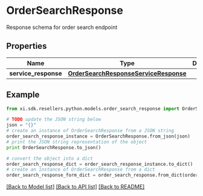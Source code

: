# OrderSearchResponse

Response schema for order search endpoint

## Properties

Name | Type | Description | Notes
------------ | ------------- | ------------- | -------------
**service_response** | [**OrderSearchResponseServiceResponse**](OrderSearchResponseServiceResponse.md) |  | [optional] 

## Example

```python
from xi.sdk.resellers.python.models.order_search_response import OrderSearchResponse

# TODO update the JSON string below
json = "{}"
# create an instance of OrderSearchResponse from a JSON string
order_search_response_instance = OrderSearchResponse.from_json(json)
# print the JSON string representation of the object
print OrderSearchResponse.to_json()

# convert the object into a dict
order_search_response_dict = order_search_response_instance.to_dict()
# create an instance of OrderSearchResponse from a dict
order_search_response_form_dict = order_search_response.from_dict(order_search_response_dict)
```
[[Back to Model list]](../README.md#documentation-for-models) [[Back to API list]](../README.md#documentation-for-api-endpoints) [[Back to README]](../README.md)


